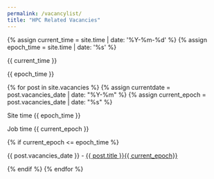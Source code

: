 ```yaml
---
permalink: /vacancylist/
title: "HPC Related Vacancies"
---
```


<div id="dates3">
  {% assign current_time = site.time | date: '%Y-%m-%d' %}
  {% assign epoch_time = site.time | date: '%s' %}
  <p>{{ current_time }}</p>
  <p>{{ epoch_time }}</p>

  {% for post in site.vacancies %}
  {% assign currentdate = post.vacancies_date | date: "%Y-%m" %}
  {% assign current_epoch = post.vacancies_date | date: "%s" %}
  <p>Site time {{ epoch_time }}</p>
  <p>Job time {{ current_epoch }}</p>
  {% if current_epoch <= epoch_time %}
    <p>{{ post.vacancies_date }} - <a href="/HPC-SIG{{ post.url }}">{{ post.title }}{{ current_epoch}}</a></p>
  {% endif %}  
{% endfor %}
</div>  
